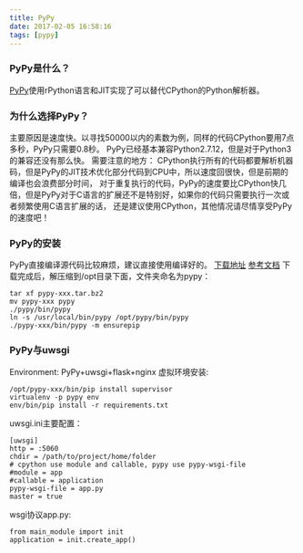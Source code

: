 ```yaml
---
title: PyPy
date: 2017-02-05 16:58:16
tags: [pypy]
---
```

### PyPy是什么？
[PyPy](http://pypy.org/index.html)使用rPython语言和JIT实现了可以替代CPython的Python解析器。
### 为什么选择PyPy？
主要原因是速度快。以寻找50000以内的素数为例，同样的代码CPython要用7点多秒，PyPy只需要0.8秒。
PyPy已经基本兼容Python2.7.12，但是对于Python3的兼容还没有那么快。
需要注意的地方：
CPython执行所有的代码都要解析机器码，但是PyPy的JIT技术优化部分代码到CPU中，所以速度回很快，但是前期的编译也会浪费部分时间，
对于重复执行的代码，PyPy的速度要比CPython快几倍，但是PyPy对于C语言的扩展还不是特别好，如果你的代码只需要执行一次或者频繁使用C语言扩展的话，
还是建议使用CPython，其他情况请尽情享受PyPy的速度吧！
<!-- more -->
### PyPy的安装
PyPy直接编译源代码比较麻烦，建议直接使用编译好的。
[下载地址](https://github.com/squeaky-pl/portable-pypy#portable-pypy-distribution-for-linux)
[参考文档](http://doc.pypy.org/en/latest/install.html)
下载完成后，解压缩到/opt目录下面，文件夹命名为pypy：
```
tar xf pypy-xxx.tar.bz2
mv pypy-xxx pypy
./pypy/bin/pypy
ln -s /usr/local/bin/pypy /opt/pypy/bin/pypy
./pypy-xxx/bin/pypy -m ensurepip
```
### PyPy与uwsgi
Environment: PyPy+uwsgi+flask+nginx
虚拟环境安装:
```
/opt/pypy-xxx/bin/pip install supervisor
virtualenv -p pypy env
env/bin/pip install -r requirements.txt
```
uwsgi.ini主要配置：
```
[uwsgi]
http = :5060
chdir = /path/to/project/home/folder
# cpython use module and callable, pypy use pypy-wsgi-file
#module = app
#callable = application
pypy-wsgi-file = app.py
master = true
```
wsgi协议app.py:
```
from main_module import init 
application = init.create_app()
```
